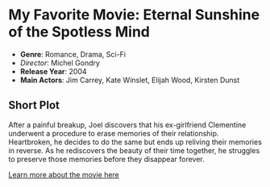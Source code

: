 # My Favorite Movie: Eternal Sunshine of the Spotless Mind
- **Genre**: Romance, Drama, Sci-Fi
- _Director_: Michel Gondry
- **Release Year**: 2004
- **Main Actors**: Jim Carrey, Kate Winslet, Elijah Wood, Kirsten Dunst

## Short Plot
After a painful breakup, Joel discovers that his ex-girlfriend Clementine underwent a procedure to erase memories of their relationship. Heartbroken, he decides to do the same but ends up reliving their memories in reverse. As he rediscovers the beauty of their time together, he struggles to preserve those memories before they disappear forever.

[Learn more about the movie here](https://www.imdb.com/title/tt0338013/)
